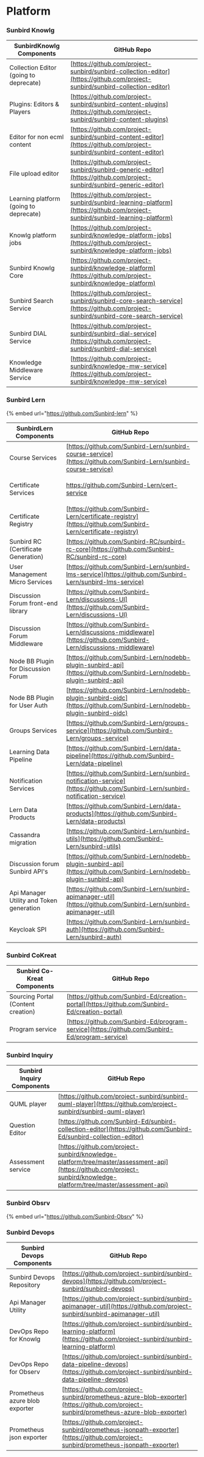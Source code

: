 # Platform

### Sunbird Knowlg

| SunbirdKnowlg Components               | GitHub Repo                                                                                                                      |
| -------------------------------------- | -------------------------------------------------------------------------------------------------------------------------------- |
| Collection Editor (going to deprecate) | [https://github.com/project-sunbird/sunbird-collection-editor](https://github.com/project-sunbird/sunbird-collection-editor)     |
| Plugins: Editors & Players             | [https://github.com/project-sunbird/sunbird-content-plugins](https://github.com/project-sunbird/sunbird-content-plugins)         |
| Editor for non ecml content            | [https://github.com/project-sunbird/sunbird-content-editor](https://github.com/project-sunbird/sunbird-content-editor)           |
| File upload editor                     | [https://github.com/project-sunbird/sunbird-generic-editor](https://github.com/project-sunbird/sunbird-generic-editor)           |
| Learning platform (going to deprecate) | [https://github.com/project-sunbird/sunbird-learning-platform](https://github.com/project-sunbird/sunbird-learning-platform)     |
| Knowlg platform jobs                   | [https://github.com/project-sunbird/knowledge-platform-jobs](https://github.com/project-sunbird/knowledge-platform-jobs)         |
| Sunbird Knowlg Core                    | [https://github.com/project-sunbird/knowledge-platform](https://github.com/project-sunbird/knowledge-platform)                   |
| Sunbird Search Service                 | [https://github.com/project-sunbird/sunbird-core-search-service](https://github.com/project-sunbird/sunbird-core-search-service) |
| Sunbird DIAL Service                   | [https://github.com/project-sunbird/sunbird-dial-service](https://github.com/project-sunbird/sunbird-dial-service)               |
| Knowledge Middleware Service           | [https://github.com/project-sunbird/knowledge-mw-service](https://github.com/project-sunbird/knowledge-mw-service)               |

### Sunbird Lern

{% embed url="https://github.com/Sunbird-lern" %}

| SunbirdLern Components                   | GitHub Repo                                                                                                                                                                                                                             |
| ---------------------------------------- | --------------------------------------------------------------------------------------------------------------------------------------------------------------------------------------------------------------------------------------- |
| Course Services                          | [https://github.com/Sunbird-Lern/sunbird-course-service](https://github.com/Sunbird-Lern/sunbird-course-service)                                                                                                                        |
| Certificate Services                     | <p><a href="https://github.com/Sunbird-Lern/cert-service">https://github.com/Sunbird-Lern/cert-service</a><a href="https://github.com/project-sunbird/cert-servicehttps://github.com/project-sunbird/certificate-registry"><br></a></p> |
| Certificate Registry                     | [https://github.com/Sunbird-Lern/certificate-registry](https://github.com/Sunbird-Lern/certificate-registry)                                                                                                                            |
| Sunbird RC (Certificate Generation)      | [https://github.com/Sunbird-RC/sunbird-rc-core](https://github.com/Sunbird-RC/sunbird-rc-core)                                                                                                                                          |
| User Management Micro Services           | [https://github.com/Sunbird-Lern/sunbird-lms-service](https://github.com/Sunbird-Lern/sunbird-lms-service)                                                                                                                              |
| Discussion Forum front-end library       | [https://github.com/Sunbird-Lern/discussions-UI](https://github.com/Sunbird-Lern/discussions-UI)                                                                                                                                        |
| Discussion Forum Middleware              | [https://github.com/Sunbird-Lern/discussions-middleware](https://github.com/Sunbird-Lern/discussions-middleware)                                                                                                                        |
| Node BB Plugin for Discussion Forum      | [https://github.com/Sunbird-Lern/nodebb-plugin-sunbird-api](https://github.com/Sunbird-Lern/nodebb-plugin-sunbird-api)                                                                                                                  |
| Node BB Plugin for User Auth             | [https://github.com/Sunbird-Lern/nodebb-plugin-sunbird-oidc](https://github.com/Sunbird-Lern/nodebb-plugin-sunbird-oidc)                                                                                                                |
| Groups Services                          | [https://github.com/Sunbird-Lern/groups-service](https://github.com/Sunbird-Lern/groups-service)                                                                                                                                        |
| Learning Data Pipeline                   | [https://github.com/Sunbird-Lern/data-pipeline](https://github.com/Sunbird-Lern/data-pipeline)                                                                                                                                          |
| Notification Services                    | [https://github.com/Sunbird-Lern/sunbird-notification-service](https://github.com/Sunbird-Lern/sunbird-notification-service)                                                                                                            |
| Lern Data Products                       | [https://github.com/Sunbird-Lern/data-products](https://github.com/Sunbird-Lern/data-products)                                                                                                                                          |
| Cassandra migration                      | [https://github.com/Sunbird-Lern/sunbird-utils](https://github.com/Sunbird-Lern/sunbird-utils)                                                                                                                                          |
| Discussion forum Sunbird API's           | [https://github.com/Sunbird-Lern/nodebb-plugin-sunbird-api](https://github.com/Sunbird-Lern/nodebb-plugin-sunbird-api)                                                                                                                  |
| Api Manager Utility and Token generation | [https://github.com/Sunbird-Lern/sunbird-apimanager-util](https://github.com/Sunbird-Lern/sunbird-apimanager-util)                                                                                                                      |
| Keycloak SPI                             | [https://github.com/Sunbird-Lern/sunbird-auth](https://github.com/Sunbird-Lern/sunbird-auth)                                                                                                                                            |

### Sunbird CoKreat

| Sunbird Co-Kreat Components        | GitHub Repo                                                                                    |
| ---------------------------------- | ---------------------------------------------------------------------------------------------- |
| Sourcing Portal (Content creation) | [https://github.com/Sunbird-Ed/creation-portal](https://github.com/Sunbird-Ed/creation-portal) |
| Program service                    | [https://github.com/Sunbird-Ed/program-service](https://github.com/Sunbird-Ed/program-service) |

### Sunbird Inquiry

| Sunbird Inquiry Components | GitHub Repo                                                                                                                                                          |
| -------------------------- | -------------------------------------------------------------------------------------------------------------------------------------------------------------------- |
| QUML player                | [https://github.com/project-sunbird/sunbird-quml-player](https://github.com/project-sunbird/sunbird-quml-player)                                                     |
| Question Editor            | [https://github.com/Sunbird-Ed/sunbird-collection-editor](https://github.com/Sunbird-Ed/sunbird-collection-editor)                                                   |
| Assessment service         | [https://github.com/project-sunbird/knowledge-platform/tree/master/assessment-api](https://github.com/project-sunbird/knowledge-platform/tree/master/assessment-api) |

### Sunbird Obsrv

{% embed url="https://github.com/Sunbird-Obsrv" %}

### Sunbird Devops

| Sunbird Devops Components      | GitHub Repo                                                                                                                            |
| ------------------------------ | -------------------------------------------------------------------------------------------------------------------------------------- |
| Sunbird Devops Repository      | [https://github.com/project-sunbird/sunbird-devops](https://github.com/project-sunbird/sunbird-devops)                                 |
| Api Manager Utility            | [https://github.com/project-sunbird/sunbird-apimanager-util](https://github.com/project-sunbird/sunbird-apimanager-util)               |
| DevOps Repo for Knowlg         | [https://github.com/project-sunbird/sunbird-learning-platform](https://github.com/project-sunbird/sunbird-learning-platform)           |
| DevOps Repo for Observ         | [https://github.com/project-sunbird/sunbird-data-pipeline-devops](https://github.com/project-sunbird/sunbird-data-pipeline-devops)     |
| Prometheus azure blob exporter | [https://github.com/project-sunbird/prometheus-azure-blob-exporter](https://github.com/project-sunbird/prometheus-azure-blob-exporter) |
| Prometheus json exporter       | [https://github.com/project-sunbird/prometheus-jsonpath-exporter](https://github.com/project-sunbird/prometheus-jsonpath-exporter)     |
